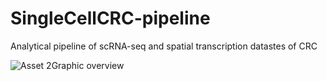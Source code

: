 # SingleCellCRC-pipeline
Analytical pipeline of scRNA-seq and spatial transcription datastes of CRC

![Asset 2Graphic overview](https://user-images.githubusercontent.com/53011855/229484822-f5e76ccf-30cc-4aaa-b4b1-59d92905c0dd.png)
